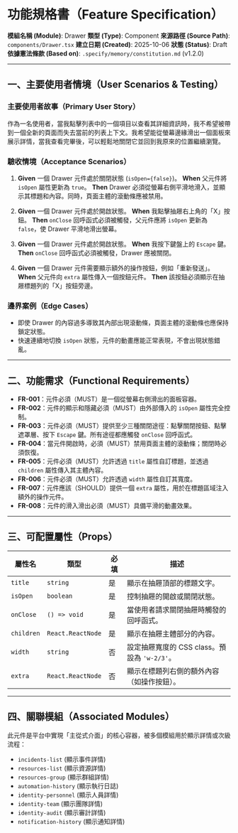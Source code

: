 # 功能規格書（Feature Specification）

**模組名稱 (Module)**: Drawer
**類型 (Type)**: Component
**來源路徑 (Source Path)**: `components/Drawer.tsx`
**建立日期 (Created)**: 2025-10-06
**狀態 (Status)**: Draft
**依據憲法條款 (Based on)**: `.specify/memory/constitution.md` (v1.2.0)

---

## 一、主要使用者情境（User Scenarios & Testing）

### 主要使用者故事（Primary User Story）
作為一名使用者，當我點擊列表中的一個項目以查看其詳細資訊時，我不希望被帶到一個全新的頁面而失去當前的列表上下文。我希望能從螢幕邊緣滑出一個面板來展示詳情，當我查看完畢後，可以輕鬆地關閉它並回到我原來的位置繼續瀏覽。

### 驗收情境（Acceptance Scenarios）
1.  **Given** 一個 Drawer 元件處於關閉狀態 (`isOpen={false}`)。
    **When** 父元件將 `isOpen` 屬性更新為 `true`。
    **Then** Drawer 必須從螢幕右側平滑地滑入，並顯示其標題和內容。同時，頁面主體的滾動條應被禁用。

2.  **Given** 一個 Drawer 元件處於開啟狀態。
    **When** 我點擊抽屜右上角的「X」按鈕。
    **Then** `onClose` 回呼函式必須被觸發，父元件應將 `isOpen` 更新為 `false`，使 Drawer 平滑地滑出螢幕。

3.  **Given** 一個 Drawer 元件處於開啟狀態。
    **When** 我按下鍵盤上的 `Escape` 鍵。
    **Then** `onClose` 回呼函式必須被觸發，Drawer 應被關閉。

4.  **Given** 一個 Drawer 元件需要顯示額外的操作按鈕，例如「重新發送」。
    **When** 父元件向 `extra` 屬性傳入一個按鈕元件。
    **Then** 該按鈕必須顯示在抽屜標題列的「X」按鈕旁邊。

### 邊界案例（Edge Cases）
- 即使 Drawer 的內容過多導致其內部出現滾動條，頁面主體的滾動條也應保持鎖定狀態。
- 快速連續地切換 `isOpen` 狀態，元件的動畫應能正常表現，不會出現狀態錯亂。

---

## 二、功能需求（Functional Requirements）

- **FR-001**：元件必須（MUST）是一個從螢幕右側滑出的面板容器。
- **FR-002**：元件的顯示和隱藏必須（MUST）由外部傳入的 `isOpen` 屬性完全控制。
- **FR-003**：元件必須（MUST）提供至少三種關閉途徑：點擊關閉按鈕、點擊遮罩層、按下 `Escape` 鍵。所有途徑都應觸發 `onClose` 回呼函式。
- **FR-004**：當元件開啟時，必須（MUST）禁用頁面主體的滾動條；關閉時必須恢復。
- **FR-005**：元件必須（MUST）允許透過 `title` 屬性自訂標題，並透過 `children` 屬性傳入其主體內容。
- **FR-006**：元件必須（MUST）允許透過 `width` 屬性自訂其寬度。
- **FR-007**：元件應該（SHOULD）提供一個 `extra` 屬性，用於在標題區域注入額外的操作元件。
- **FR-008**：元件的滑入滑出必須（MUST）具備平滑的動畫效果。

---

## 三、可配置屬性（Props）

| 屬性名 | 類型 | 必填 | 描述 |
|---|---|---|---|
| `title` | `string` | 是 | 顯示在抽屜頂部的標題文字。 |
| `isOpen` | `boolean` | 是 | 控制抽屜的開啟或關閉狀態。 |
| `onClose` | `() => void` | 是 | 當使用者請求關閉抽屜時觸發的回呼函式。 |
| `children` | `React.ReactNode`| 是 | 顯示在抽屜主體部分的內容。 |
| `width` | `string` | 否 | 設定抽屜寬度的 CSS class。預設為 `'w-2/3'`。 |
| `extra` | `React.ReactNode`| 否 | 顯示在標題列右側的額外內容（如操作按鈕）。 |

---

## 四、關聯模組（Associated Modules）

此元件是平台中實現「主從式介面」的核心容器，被多個模組用於顯示詳情或次級流程：
- `incidents-list` (顯示事件詳情)
- `resources-list` (顯示資源詳情)
- `resources-group` (顯示群組詳情)
- `automation-history` (顯示執行日誌)
- `identity-personnel` (顯示人員詳情)
- `identity-team` (顯示團隊詳情)
- `identity-audit` (顯示審計詳情)
- `notification-history` (顯示通知詳情)